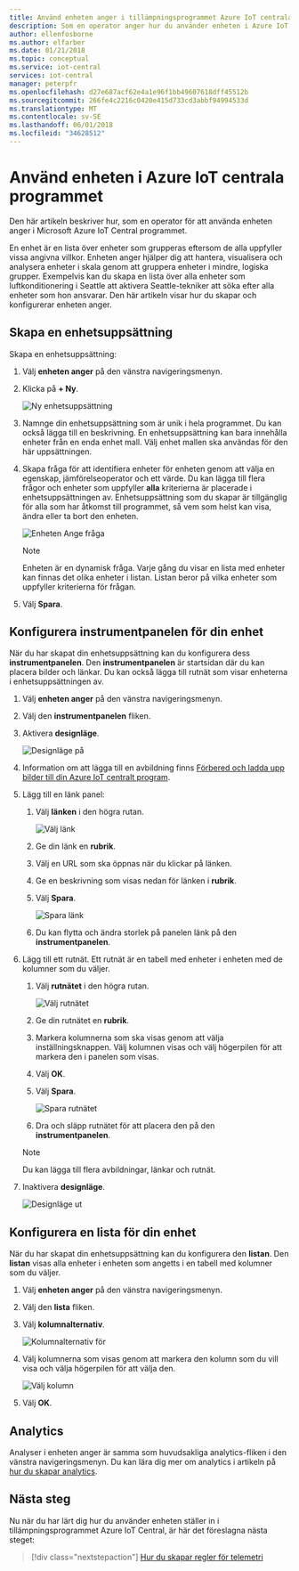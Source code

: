 ```yaml
---
title: Använd enheten anger i tillämpningsprogrammet Azure IoT centrala | Microsoft Docs
description: Som en operator anger hur du använder enheten i Azure IoT centrala programmet.
author: ellenfosborne
ms.author: elfarber
ms.date: 01/21/2018
ms.topic: conceptual
ms.service: iot-central
services: iot-central
manager: peterpfr
ms.openlocfilehash: d27e687acf62e4a1e96f1bb49607618dff45512b
ms.sourcegitcommit: 266fe4c2216c0420e415d733cd3abbf94994533d
ms.translationtype: MT
ms.contentlocale: sv-SE
ms.lasthandoff: 06/01/2018
ms.locfileid: "34628512"
---
```

# <a name="use-device-sets-in-your-azure-iot-central-application"></a>Använd enheten i Azure IoT centrala programmet

Den här artikeln beskriver hur, som en operator för att använda enheten anger i Microsoft Azure IoT Central programmet.

En enhet är en lista över enheter som grupperas eftersom de alla uppfyller vissa angivna villkor. Enheten anger hjälper dig att hantera, visualisera och analysera enheter i skala genom att gruppera enheter i mindre, logiska grupper. Exempelvis kan du skapa en lista över alla enheter som luftkonditionering i Seattle att aktivera Seattle-tekniker att söka efter alla enheter som hon ansvarar. Den här artikeln visar hur du skapar och konfigurerar enheten anger.

## <a name="create-a-device-set"></a>Skapa en enhetsuppsättning

Skapa en enhetsuppsättning:

1. Välj **enheten anger** på den vänstra navigeringsmenyn.

1. Klicka på **+ Ny**.

    ![Ny enhetsuppsättning](media/howto-use-device-sets/image1.png)

1. Namnge din enhetsuppsättning som är unik i hela programmet. Du kan också lägga till en beskrivning. En enhetsuppsättning kan bara innehålla enheter från en enda enhet mall. Välj enhet mallen ska användas för den här uppsättningen.

1. Skapa fråga för att identifiera enheter för enheten genom att välja en egenskap, jämförelseoperator och ett värde. Du kan lägga till flera frågor och enheter som uppfyller **alla** kriterierna är placerade i enhetsuppsättningen av. Enhetsuppsättning som du skapar är tillgänglig för alla som har åtkomst till programmet, så vem som helst kan visa, ändra eller ta bort den enheten.

    ![Enheten Ange fråga](media/howto-use-device-sets/image2.png)

    > [!NOTE]
    > Enheten är en dynamisk fråga. Varje gång du visar en lista med enheter kan finnas det olika enheter i listan. Listan beror på vilka enheter som uppfyller kriterierna för frågan.

1. Välj **Spara**.

## <a name="configure-the-dashboard-for-your-device-set"></a>Konfigurera instrumentpanelen för din enhet

När du har skapat din enhetsuppsättning kan du konfigurera dess **instrumentpanelen**. Den **instrumentpanelen** är startsidan där du kan placera bilder och länkar. Du kan också lägga till rutnät som visar enheterna i enhetsuppsättningen av.

1. Välj **enheten anger** på den vänstra navigeringsmenyn.

1. Välj den **instrumentpanelen** fliken.

1. Aktivera **designläge**.

    ![Designläge på](media/howto-use-device-sets/image3.png)

1. Information om att lägga till en avbildning finns [Förbered och ladda upp bilder till din Azure IoT centralt program](howto-prepare-images.md).

1. Lägg till en länk panel:
    1. Välj **länken** i den högra rutan.

        ![Välj länk](media/howto-use-device-sets/image6.png)

    1. Ge din länk en **rubrik**.
    1. Välj en URL som ska öppnas när du klickar på länken.
    1. Ge en beskrivning som visas nedan för länken i **rubrik**.
    1. Välj **Spara**.

        ![Spara länk](media/howto-use-device-sets/image7.png)

    1. Du kan flytta och ändra storlek på panelen länk på den **instrumentpanelen**.

1. Lägg till ett rutnät. Ett rutnät är en tabell med enheter i enheten med de kolumner som du väljer.
    1. Välj **rutnätet** i den högra rutan.

        ![Välj rutnätet](media/howto-use-device-sets/image8.png)

    1. Ge din rutnätet en **rubrik**.
    1. Markera kolumnerna som ska visas genom att välja inställningsknappen. Välj kolumnen visas och välj högerpilen för att markera den i panelen som visas.
    1. Välj **OK**.
    1. Välj **Spara**.

        ![Spara rutnätet](media/howto-use-device-sets/image9.png)

    1. Dra och släpp rutnätet för att placera den på den **instrumentpanelen**.

    > [!NOTE]
    > Du kan lägga till flera avbildningar, länkar och rutnät.

1. Inaktivera **designläge**.

    ![Designläge ut](media/howto-use-device-sets/image10.png)

## <a name="configure-the-list-for-your-device-set"></a>Konfigurera en lista för din enhet

När du har skapat din enhetsuppsättning kan du konfigurera den **listan**. Den **listan** visas alla enheter i enheten som angetts i en tabell med kolumner som du väljer.

1. Välj **enheten anger** på den vänstra navigeringsmenyn.

1. Välj den **lista** fliken.

1. Välj **kolumnalternativ**.

    ![Kolumnalternativ för](media/howto-use-device-sets/image11.png)

1. Välj kolumnerna som visas genom att markera den kolumn som du vill visa och välja högerpilen för att välja den.

    ![Välj kolumn](media/howto-use-device-sets/image12.png)

1. Välj **OK**.

## <a name="analytics"></a>Analytics

Analyser i enheten anger är samma som huvudsakliga analytics-fliken i den vänstra navigeringsmenyn. Du kan lära dig mer om analytics i artikeln på [hur du skapar analytics](howto-create-analytics.md).

## <a name="next-steps"></a>Nästa steg

Nu när du har lärt dig hur du använder enheten ställer in i tillämpningsprogrammet Azure IoT Central, är här det föreslagna nästa steget:

> [!div class="nextstepaction"]
> [Hur du skapar regler för telemetri](howto-create-telemetry-rules.md)
